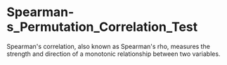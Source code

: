 # Spearman-s_Permutation_Correlation_Test
Spearman's correlation, also known as Spearman's rho, measures the strength and direction of a monotonic relationship between two variables. 
